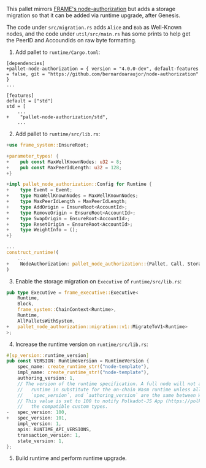 This pallet mirrors [FRAME's node-authorization](https://github.com/paritytech/substrate/tree/master/frame/node-authorization) but adds a storage migration so that it can be added via runtime upgrade, after Genesis.

The code under `src/migration.rs` adds `Alice` and `Bob` as Well-Known nodes, and the code under `util/src/main.rs` has some prints to help get the PeerID and AccoundIds on raw byte formatting.

1. Add pallet to `runtime/Cargo.toml`:
```
[dependencies]
+pallet-node-authorization = { version = "4.0.0-dev", default-features = false, git = "https://github.com/bernardoaraujor/node-authorization" }
...

[features]
default = ["std"]
std = [
    ...
+    "pallet-node-authorization/std",
    ...
```
2. Add pallet to `runtime/src/lib.rs`:
```rust
+use frame_system::EnsureRoot;

+parameter_types! {
+    pub const MaxWellKnownNodes: u32 = 8;
+    pub const MaxPeerIdLength: u32 = 128;
+}

+impl pallet_node_authorization::Config for Runtime { 
+    type Event = Event;
+    type MaxWellKnownNodes = MaxWellKnownNodes;
+    type MaxPeerIdLength = MaxPeerIdLength;
+    type AddOrigin = EnsureRoot<AccountId>;
+    type RemoveOrigin = EnsureRoot<AccountId>;
+    type SwapOrigin = EnsureRoot<AccountId>;
+    type ResetOrigin = EnsureRoot<AccountId>;
+    type WeightInfo = ();
+}

...
construct_runtime!(
    ...
+    NodeAuthorization: pallet_node_authorization::{Pallet, Call, Storage, Event<T>, Config<T>},
)
```
3. Enable the storage migration on `Executive` of `runtime/src/lib.rs`:
```rust
pub type Executive = frame_executive::Executive<
	Runtime,
	Block,
	frame_system::ChainContext<Runtime>,
	Runtime,
	AllPalletsWithSystem,
+	pallet_node_authorization::migration::v1::MigrateToV1<Runtime>
>;
```
4. Increase the runtime version on `runtime/src/lib.rs`:
```rust
#[sp_version::runtime_version]
pub const VERSION: RuntimeVersion = RuntimeVersion {
	spec_name: create_runtime_str!("node-template"),
	impl_name: create_runtime_str!("node-template"),
	authoring_version: 1,
	// The version of the runtime specification. A full node will not attempt to use its native
	//   runtime in substitute for the on-chain Wasm runtime unless all of `spec_name`,
	//   `spec_version`, and `authoring_version` are the same between Wasm and native.
	// This value is set to 100 to notify Polkadot-JS App (https://polkadot.js.org/apps) to use
	//   the compatible custom types.
-	spec_version: 100,
+	spec_version: 101,
	impl_version: 1,
	apis: RUNTIME_API_VERSIONS,
	transaction_version: 1,
	state_version: 1,
};
```
5. Build runtime and perform runtime upgrade.